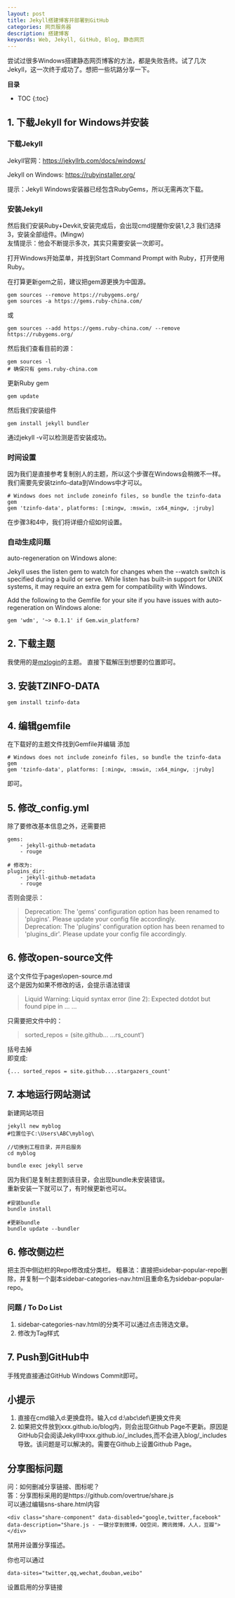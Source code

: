 ```yaml
---
layout: post
title: Jekyll搭建博客并部署到GitHub
categories: 网页服务器
description: 搭建博客
keywords: Web, Jekyll, GitHub, Blog, 静态网页
---
```


尝试过很多Windows搭建静态网页博客的方法，都是失败告终。试了几次Jekyll，这一次终于成功了。想把一些坑路分享一下。


**目录**

* TOC
{:toc}

## 1. 下载Jekyll for Windows并安装

### 下载Jekyll
Jekyll官网：https://jekyllrb.com/docs/windows/

Jekyll on Windows: https://rubyinstaller.org/

提示：Jekyll Windows安装器已经包含RubyGems，所以无需再次下载。

### 安装Jekyll
然后我们安装Ruby+Devkit,安装完成后，会出现cmd提醒你安装1,2,3
我们选择3，安装全部组件。(Mingw)  
友情提示：他会不断提示多次，其实只需要安装一次即可。

打开Windows开始菜单，并找到Start Command Prompt with Ruby，打开使用Ruby。  

在打算更新gem之前，建议把gem源更换为中国源。  
```
gem sources --remove https://rubygems.org/ 
gem sources -a https://gems.ruby-china.com/
```
或  
```
gem sources --add https://gems.ruby-china.com/ --remove https://rubygems.org/
```
然后我们查看目前的源：
```
gem sources -l
# 确保只有 gems.ruby-china.com
```

更新Ruby gem
```
gem update
```

然后我们安装组件
```
gem install jekyll bundler
```

通过jekyll -v可以检测是否安装成功。  


### 时间设置
因为我们是直接参考复制别人的主题，所以这个步骤在Windows会稍微不一样。  
我们需要先安装tzinfo-data到Windows中才可以。
```
# Windows does not include zoneinfo files, so bundle the tzinfo-data gem
gem 'tzinfo-data', platforms: [:mingw, :mswin, :x64_mingw, :jruby]
```
在步骤3和4中，我们将详细介绍如何设置。


### 自动生成问题
auto-regeneration on Windows alone:

Jekyll uses the listen gem to watch for changes when the --watch switch is specified during a build or serve. While listen has built-in support for UNIX systems, it may require an extra gem for compatibility with Windows.

Add the following to the Gemfile for your site if you have issues with auto-regeneration on Windows alone:
```
gem 'wdm', '~> 0.1.1' if Gem.win_platform?
```

## 2. 下载主题
我使用的是[mzlogin](https://github.com/mzlogin/mzlogin.github.io)的主题。
直接下载解压到想要的位置即可。

## 3. 安装TZINFO-DATA
```
gem install tzinfo-data
```

## 4. 编辑gemfile
在下载好的主题文件找到Gemfile并编辑
添加
```
# Windows does not include zoneinfo files, so bundle the tzinfo-data gem
gem 'tzinfo-data', platforms: [:mingw, :mswin, :x64_mingw, :jruby]
```
即可。

## 5. 修改_config.yml
除了要修改基本信息之外，还需要把  
```
gems:
    - jekyll-github-metadata
    - rouge
  
# 修改为:	
plugins_dir:
    - jekyll-github-metadata
    - rouge
```
否则会提示：  

> Deprecation: The 'gems' configuration option has been renamed to 'plugins'. Please update your config file accordingly.  
> Deprecation: The 'plugins' configuration option has been renamed to 'plugins_dir'. Please update your config file accordingly.

## 6. 修改open-source文件
这个文件位于pages\open-source.md  
这个是因为如果不修改的话，会提示语法错误
>Liquid Warning: Liquid syntax error (line 2): Expected dotdot but found pipe in ... ...
  
只需要把文件中的：
> sorted_repos = (site.github... ...rs_count')  
 
括号去掉  
即变成:  
```
{... sorted_repos = site.github....stargazers_count'
```

## 7. 本地运行网站测试
新建网站项目
```
jekyll new myblog
#位置位于C:\Users\ABC\myblog\

//切换到工程目录，并开启服务
cd myblog

bundle exec jekyll serve
```
因为我们是复制主题到该目录，会出现bundle未安装错误。  
重新安装一下就可以了，有时候更新也可以。

```
#安装bundle
bundle install

#更新bundle
bundle update --bundler
```



## 6. 修改侧边栏
把主页中侧边栏的Repo修改成分类栏。
粗暴法：直接把sidebar-popular-repo删除，并复制一个副本sidebar-categories-nav.html且重命名为sidebar-popular-repo。

### 问题 / To Do List
1. sidebar-categories-nav.html的分类不可以通过点击筛选文章。
2. 修改为Tag样式

## 7. Push到GitHub中
手残党直接通过GitHub Windows Commit即可。


## 小提示
1. 直接在cmd输入d:更换盘符。输入cd d:\abc\def\更换文件夹  
2. 如果把文件放到xxx.github.io/blog内，则会出现Github Page不更新。原因是GitHub只会阅读Jekyll中xxx.github.io/_includes,而不会进入blog/_includes
导致。该问题是可以解决的。需要在Github上设置Github Page。

## 分享图标问题
问：如何删减分享链接、图标呢？  
答：分享图标采用的是https://github.com/overtrue/share.js  
可以通过编辑sns-share.html内容
```
<div class="share-component" data-disabled="google,twitter,facebook" data-description="Share.js - 一键分享到微博，QQ空间，腾讯微博，人人，豆瓣"></div>
```
禁用并设置分享描述。


你也可以通过
```
data-sites="twitter,qq,wechat,douban,weibo"
```
设置启用的分享链接
